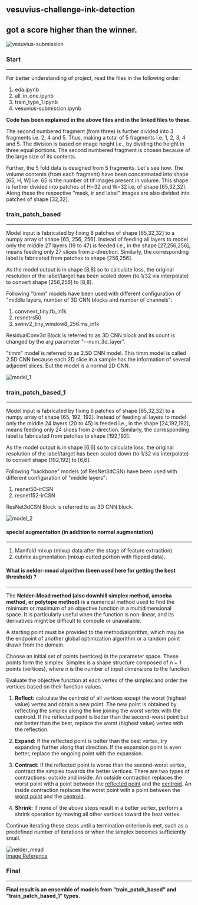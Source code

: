 ## vesuvius-challenge-ink-detection
## got a score higher than the winner.
![vesuvius-submission](https://github.com/bishnarender/vesuvius-challenge-ink-detection/assets/49610834/d3b84aaf-a22d-43f6-9637-c96fa0682ddf)

### Start 
-----
For better understanding of project, read the files in the following order:
1. eda.ipynb 
2. all_in_one.ipynb
3. train_type_1.ipynb
4. vesuvius-submission.ipynb

<b>Code has been explained in the above files and in the linked files to these.</b>

The second numbered fragment (from three) is further divided into 3 fragments i.e. 2, 4 and 5. Thus, making a total of 5 fragments i.e. 1, 2, 3, 4 and 5. The division is based on image height i.e., by dividing the height in three equal portions. The second numbered fragment is chosen because of the large size of its contents.

Further, the 5 fold data is designed from 5 fragments. Let's see how. The volume contents (from each fragment) have been concatenated into shape [65, H, W] i.e. 65 is the number of tif images present in volume. This shape is further divided into patches of H=32 and W=32 i.e, of shape [65,32,32]. Along these the respective "mask, ir and label" images are also divided into patches of shape [32,32].

### train_patch_based
-----
Model input is fabricated by fixing 8 patches of shape [65,32,32] to a numpy array of shape [65, 256, 256]. Instead of feeding all layers to model only the middle 27 layers (19 to 47) is feeded i.e., in the shape [27,256,256], means feeding only 27 slices from z-direction. Similarly, the corresponding label is fabricated from patches to shape [256,256].

As the model output is in shape [8,8] so to calculate loss, the original resolution of the label/target has been scaled down (to 1/32 via interpolate) to convert  shape [256,256] to [8,8]. 

Following "timm" models have been used with different configuration of "middle layers, number of 3D CNN blocks and number of channels":
1. convnext_tiny.fb_in1k
2. resnetrs50
3. swinv2_tiny_window8_256.ms_in1k

ResidualConv3d Block is referred to as 3D CNN block and its count is changed by the arg parameter "--num_3d_layer".

"timm" model is referred to as 2.5D CNN model. This timm model is called 2.5D CNN because each 2D slice in a sample has the information of several adjacent slices. But the model is a normal 2D CNN.

![model_1](https://github.com/bishnarender/vesuvius-challenge-ink-detection/assets/49610834/49c2f2df-badb-4018-ae93-9c90f7a17068)

### train_patch_based_1
-----
Model input is fabricated by fixing 6 patches of shape [65,32,32] to a numpy array of shape [65, 192, 192]. Instead of feeding all layers to model only the middle 24 layers (20 to 45) is feeded i.e., in the shape [24,192,192], means feeding only 24 slices from z-direction. Similarly, the corresponding label is fabricated from patches to shape [192,192].

As the model output is in shape [6,6] so to calculate loss, the original resolution of the label/target has been scaled down (to 1/32 via interpolate) to convert  shape [192,192] to [6,6]. 

Following "backbone" models (of ResNet3dCSN) have been used with different configuration of "middle layers":
1. resnet50-irCSN
2. resnet152-irCSN

ResNet3dCSN Block is referred to as 3D CNN block.

![model_2](https://github.com/bishnarender/vesuvius-challenge-ink-detection/assets/49610834/32d4b673-16dc-443e-8695-6cf9c42f232a)

####  special augmentation (in addition to normal augmentation)
-----
1. Manifold mixup (mixup data after the stage of feature extraction).
2. cutmix augmentation (mixup cutted portion with flipped data).

#### What is nelder-mead algorithm (been used here for getting the best threshold) ?
-----
The <b>Nelder–Mead method (also downhill simplex method, amoeba method, or polytope method)</b> is a numerical method used to find the minimum or maximum of an objective function in a multidimensional space. It is particularly useful when the function is non-linear, and its derivatives might be difficult to compute or unavailable.

A starting point must be provided to the method/algorithm, which may be the endpoint of another global optimization algorithm or a random point drawn from the domain.

Choose an initial set of points (vertices) in the parameter space. These points form the simplex. Simplex is a shape structure composed of n + 1 points (vertices), where n is the number of input dimensions to the function.

Evaluate the objective function at each vertex of the simplex and order the vertices based on their function values. 
1. <b>Reflect:</b> calculate the centroid of all vertices except the worst (highest value) vertex and obtain a new point. The new point is obtained by reflecting the simplex along the line joining the worst vertex with the centroid. If the reflected point is better than the second-worst point but not better than the best, replace the worst (highest value) vertex with the reflection. 

2. <b>Expand:</b> If the reflected point is better than the best vertex, try expanding further along that direction. If the expansion point is even better, replace the ongoing point with the expansion.

3. <b>Contract:</b> If the reflected point is worse than the second-worst vertex, contract the simplex towards the better vertices. There are two types of contractions: outside and inside. An outside contraction replaces the worst point with a point between the <u>reflected point</u> and the <u>centroid</u>. An inside contraction replaces the worst point with a point between the <u>worst point</u> and the <u>centroid</u>.

4. <b>Shrink:</b> If none of the above steps result in a better vertex, perform a shrink operation by moving all other vertices toward the best vertex.
    
Continue iterating these steps until a termination criterion is met, such as a predefined number of iterations or when the simplex becomes sufficiently small.

![nelder_mead](https://github.com/bishnarender/vesuvius-challenge-ink-detection/assets/49610834/18713adf-02cd-42dc-bb46-7328884a849c)<br>
[Image Reference](https://capsis.cirad.fr/capsis/documentation/optimisation)

### Final
-----
<b>Final result is an ensemble of models from "train_patch_based" and "train_patch_based_1" types.</b>

